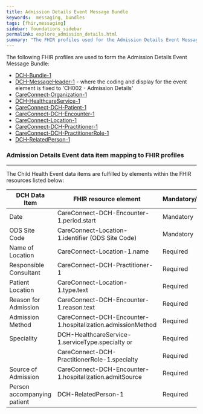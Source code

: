 ```yaml
---
title: Admission Details Event Message Bundle
keywords:  messaging, bundles
tags: [fhir,messaging]
sidebar: foundations_sidebar
permalink: explore_admission_details.html
summary: "The FHIR profiles used for the Admission Details Event Message Bundle"
---
```


The following FHIR profiles are used to form the Admission Details Event Message Bundle:

- [DCH-Bundle-1](https://fhir.nhs.uk/STU3/StructureDefinition/DCH-Bundle-1)
- [DCH-MessageHeader-1](https://fhir.nhs.uk/STU3/StructureDefinition/DCH-MessageHeader-1) - where the coding and display for the event element is fixed to 'CH002 - Admission Details'
- [CareConnect-Organization-1](https://fhir.hl7.org.uk/STU3/StructureDefinition/CareConnect-Organization-1)
- [DCH-HealthcareService-1](https://fhir.nhs.uk/STU3/StructureDefinition/DCH-HealthcareService-1)
- [CareConnect-DCH-Patient-1](https://fhir.nhs.uk/STU3/StructureDefinition/CareConnect-DCH-Patient-1)
- [CareConnect-DCH-Encounter-1](https://fhir.nhs.uk/STU3/StructureDefinition/CareConnect-DCH-Encounter-1)
- [CareConnect-Location-1](https://fhir.hl7.org.uk/STU3/StructureDefinition/CareConnect-Location-1)
- [CareConnect-DCH-Practitioner-1](https://fhir.nhs.uk/STU3/StructureDefinition/CareConnect-DCH-Practitioner-1)
- [CareConnect-DCH-PractitionerRole-1](https://fhir.nhs.uk/STU3/StructureDefinition/CareConnect-DCH-PractitionerRole-1)
- [DCH-RelatedPerson-1](https://fhir.nhs.uk/STU3/StructureDefinition/DCH-RelatedPerson-1) 


### Admission Details Event data item mapping to FHIR profiles ###
----------
The Child Health Event data items are fulfilled by elements within the FHIR resources listed below:

| DCH Data Item               | FHIR resource element                                   | Mandatory/Required/Optional |
|-----------------------------|---------------------------------------------------------|-----------------------------|
| Date                        | CareConnect-DCH-Encounter-1.period.start                | Mandatory                   |
| ODS Site Code               | CareConnect-Location-1.identifier (ODS Site Code)   | Mandatory                   |
| Name of Location            | CareConnect-Location-1.name   | Required                   |
| Responsible Consultant      | CareConnect-DCH-Practitioner-1                          | Required                    |
| Patient Location            | CareConnect-Location-1.type.text    | Required                   |
| Reason for Admission        | CareConnect-DCH-Encounter-1.reason.text                      | Required                    |
| Admission Method            | CareConnect-DCH-Encounter-1.hospitalization.admissionMethod | Required                    |
| Speciality                  | DCH-HealthcareService-1.serviceType.specialty or          | Required                    |
|      						  | CareConnect-DCH-PractitionerRole-1.specialty         | Required                    |
| Source of Admission         | CareConnect-DCH-Encounter-1.hospitalization.admitSource        | Required                    |
| Person accompanying patient | DCH-RelatedPerson-1                                     | Required                    |



